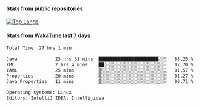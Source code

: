 #### Stats from public repositories

[![Top Langs](https://github-readme-stats.vercel.app/api/top-langs/?username=hyoghurt&layout=compact&exclude_repo=multiserver,docker_compose&langs_count=6)](https://github.com/anuraghazra/github-readme-stats)

#### Stats from [WakaTime](https://wakatime.com/@hyoghurt) last 7 days
<!--START_SECTION:waka-->

```txt
Total Time: 27 hrs 1 min

Java              23 hrs 51 mins  ██████████████████████░░░   88.25 %
XML               2 hrs 4 mins    ██░░░░░░░░░░░░░░░░░░░░░░░   07.70 %
YAML              25 mins         ▒░░░░░░░░░░░░░░░░░░░░░░░░   01.57 %
Properties        20 mins         ▒░░░░░░░░░░░░░░░░░░░░░░░░   01.27 %
Java Properties   11 mins         ▒░░░░░░░░░░░░░░░░░░░░░░░░   00.71 %

Operating systems: Linux
Editors: IntelliJ IDEA, Intellijidea
```

<!--END_SECTION:waka-->
